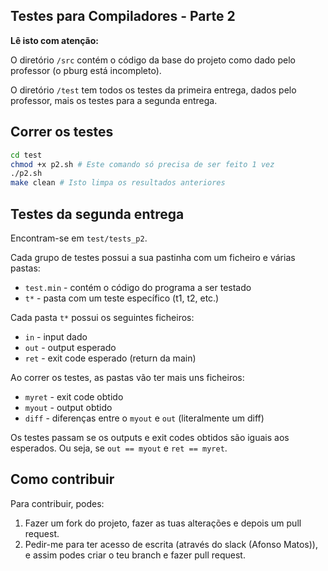 ## Testes para Compiladores - Parte 2

**Lê isto com atenção:**

O diretório `/src` contém o código da base do projeto
como dado pelo professor (o pburg está incompleto).

O diretório `/test` tem todos os testes da primeira entrega, dados pelo professor, mais os testes para a segunda entrega.

## Correr os testes

```sh
cd test
chmod +x p2.sh # Este comando só precisa de ser feito 1 vez
./p2.sh
make clean # Isto limpa os resultados anteriores
```

## Testes da segunda entrega

Encontram-se em `test/tests_p2`.

Cada grupo de testes possui a sua pastinha com um ficheiro e várias pastas:
* `test.min` - contém o código do programa a ser testado
* `t*` - pasta com um teste específico (t1, t2, etc.) 

Cada pasta `t*` possui os seguintes ficheiros:

* `in` - input dado 
* `out` - output esperado
* `ret` - exit code esperado (return da main)

Ao correr os testes, as pastas vão ter mais uns ficheiros:
* `myret` - exit code obtido
* `myout` - output obtido
* `diff` - diferenças entre o `myout` e `out` (literalmente um diff)

Os testes passam se os outputs e exit codes obtidos são iguais aos esperados. Ou seja, se `out == myout` e `ret == myret`.

## Como contribuir

Para contribuir, podes:

1. Fazer um fork do projeto, fazer as tuas alterações e depois um pull request.
2. Pedir-me para ter acesso de escrita (através do slack (Afonso Matos)), e assim podes criar o teu branch e fazer pull request.